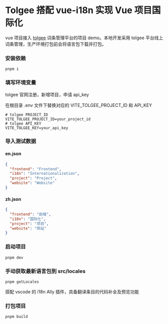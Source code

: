 # Tolgee 搭配 vue-i18n 实现 Vue 项目国际化

vue 项目接入 [tolgee](https://tolgee.io/) 词条管理平台的项目 demo。本地开发采用 tolgee 平台线上词条管理，生产环境打包前会将语言包下载并打包。

### 安装依赖

```shell
pnpm i
```

### 填写环境变量

tolgee 官网注册，新增项目，申请 api_key

在根目录 .env 文件下替换对应的 VITE_TOLGEE_PROJECT_ID 和 API_KEY

```
# tolgee PROJECT_ID
VITE_TOLGEE_PROJECT_ID=your_project_id
# tolgee API_KEY
VITE_TOLGEE_KEY=your_api_key
```

### 导入测试数据

#### en.json

```json
{
  "frontend": "Frontend",
  "i18n": "Internationalization",
  "project": "Project",
  "website": "Website"
}
```

#### zh.json

```json
{
  "frontend": "前端",
  "i18n": "国际化",
  "project": "项目",
  "website": "网站"
}
```

### 启动项目

```shell
pnpm dev
```

### 手动获取最新语言包到 src/locales

```shell
pnpm getLocales
```

搭配 vscode 的 i18n Ally 插件，具备翻译条目的代码补全及预览功能

### 打包项目

```shell
pnpm build
```
